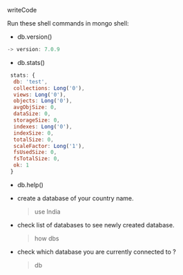writeCode

Run these shell commands in mongo shell:

- db.version()

```js
-> version: 7.0.9
```

- db.stats()

```js
 stats: {
  db: 'test',
  collections: Long('0'),
  views: Long('0'),
  objects: Long('0'),
  avgObjSize: 0,
  dataSize: 0,
  storageSize: 0,
  indexes: Long('0'),
  indexSize: 0,
  totalSize: 0,
  scaleFactor: Long('1'),
  fsUsedSize: 0,
  fsTotalSize: 0,
  ok: 1
 }
```

- db.help()

- create a database of your country name.
  > use India
- check list of databases to see newly created database.
  > how dbs
- check which database you are currently connected to ?
  > db
